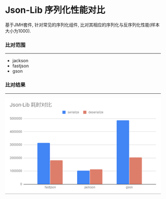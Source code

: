 # Json-Lib 序列化性能对比

基于JMH套件, 针对常见的序列化组件, 比对其相应的序列化与反序列化性能(样本大小为1000).

### 比对范围

------

- jackson
- fastjson
- gson

### 比对结果

------

![avatar](./result.png)